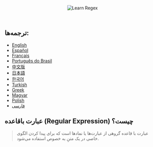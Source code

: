 <br/>
<p align="center">
<img src="https://i.imgur.com/bYwl7Vf.png" alt="Learn Regex">
</p><br/>

## ترجمه‌ها:

* [English](README.md)
* [Español](README-es.md)
* [Français](README-fr.md)
* [Português do Brasil](README-pt_BR.md)
* [中文版](README-cn.md)
* [日本語](README-ja.md)
* [한국어](README-ko.md)
* [Turkish](README-tr.md)
* [Greek](README-gr.md)
* [Magyar](README-hu.md)
* [Polish](README-pl.md)
* [فارسی](README-fa.md)


## عبارت باقاعده‌ (Regular Expression) چیست؟
> عبارت با قاعده گروهی از عبارت‌ها یا نماد‌ها است که برای پیدا کردن الگوی خاصی در یک متنِ به خصوص استفاده می‌شود. 